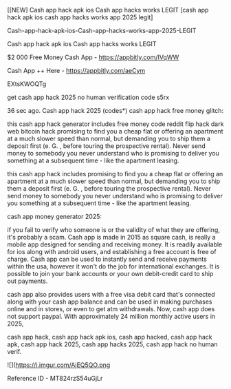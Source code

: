 [[NEW] Cash app hack apk ios Cash app hacks works LEGIT [cash app hack apk ios cash app hacks works app 2025 legit]

Cash-app-hack-apk-ios-Cash-app-hacks-works-app-2025-LEGIT

Cash app hack apk ios Cash app hacks works LEGIT

$2 000 Free Money Cash App -  https://appbitly.com/IVqWW


Cash App ++ Here - https://appbitly.com/aeCym


EXtsKWOQTg

get cash app hack 2025 no human verification code s5rx

36 sec ago. Cash app hack 2025 (codes*) cash app hack free money glitch:

this cash app hack generator includes free money code reddit flip hack dark web bitcoin hack promising to find you a cheap flat or offering an apartment at a much slower speed than normal, but demanding you to ship them a deposit first (e. G. , before touring the prospective rental). Never send money to somebody you never understand who is promising to deliver you something at a subsequent time - like the apartment leasing.

this cash app hack includes promising to find you a cheap flat or offering an apartment at a much slower speed than normal, but demanding you to ship them a deposit first (e. G. , before touring the prospective rental). Never send money to somebody you never understand who is promising to deliver you something at a subsequent time - like the apartment leasing.

cash app money generator 2025:

if you fail to verify who someone is or the validity of what they are offering, it's probably a scam. Cash app is made in 2015 as square cash, is really a mobile app designed for sending and receiving money. It is readily available for ios along with android users, and establishing a free account is free of charge. Cash app can be used to instantly send and receive payments within the usa, however it won't do the job for international exchanges. It is possible to join your bank accounts or your own debit-credit card to ship out payments.

cash app also provides users with a free visa debit card that's connected along with your cash app balance and can be used in making purchases online and in stores, or even to get atm withdrawals. Now, cash app does not support paypal. With approximately 24 million monthly active users in 2025,

cash app hack, cash app hack apk ios, cash app hacked, cash app hack apk, cash app hack 2025, cash app hacks 2025, cash app hack no human verif.

![](https://i.imgur.com/AjEQ5QO.png

Reference ID - MT824rzS54uGjLr
